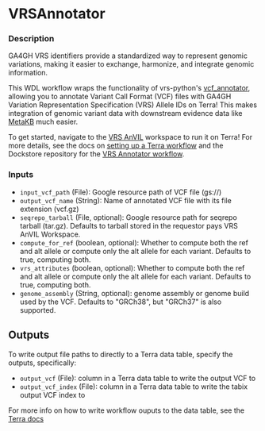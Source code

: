 # VRSAnnotator

### Description
GA4GH VRS identifiers provide a standardized way to represent genomic variations, making it easier to exchange, harmonize, and integrate genomic information. 

This WDL workflow wraps the functionality of vrs-python's [vcf_annotator](https://github.com/ga4gh/vrs-python/blob/main/docs/extras/vcf_annotator.md), allowing you to annotate Variant Call Format (VCF) files with GA4GH Variation Representation Specification (VRS) Allele IDs on Terra! This makes integration of genomic variant data with downstream evidence data like [MetaKB](https://search.cancervariants.org/) much easier.

To get started, navigate to the [VRS AnVIL](https://app.terra.bio/#workspaces/terra-test-bwalsh/vrs_anvil) workspace to run it on Terra! For more details, see the docs on [setting up a Terra workflow](https://support.terra.bio/hc/en-us/articles/360036379771-Overview-Running-workflows-in-Terra) and the Dockstore repository for the [VRS Annotator workflow](https://dockstore.org/workflows/github.com/gks-anvil/vrs-annotator/VRSAnnotator:main?tab=info).

### Inputs
- `input_vcf_path` (File): Google resource path of VCF file (gs://)
- `output_vcf_name` (String): Name of annotated VCF file with its file extension (vcf.gz)
- `seqrepo_tarball` (File, optional): Google resource path for seqrepo tarball (tar.gz). Defaults to tarball stored in the requestor pays VRS AnVIL Workspace.
- `compute_for_ref` (boolean, optional): Whether to compute both the ref and alt allele or compute only the alt allele for each variant. Defaults to true, computing both.
- `vrs_attributes` (boolean, optional): Whether to compute both the ref and alt allele or compute only the alt allele for each variant. Defaults to true, computing both.
- `genome_assembly` (String, optional): genome assembly or genome build used by the VCF. Defaults to "GRCh38", but "GRCh37" is also supported.


## Outputs
To write output file paths to directly to a Terra data table, specify the outputs, specifically:
- `output_vcf` (File): column in a Terra data table to write the output VCF to
- `output_vcf_index` (File): column in a Terra data table to write the tabix output VCF index to

For more info on how to write workflow ouputs to the data table, see the [Terra docs](https://support.terra.bio/hc/en-us/articles/4500420806299-Writing-workflow-outputs-to-the-data-table)
